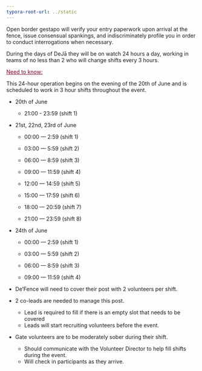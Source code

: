 ```yaml
---
typora-root-url: ../static
---
```


Open border gestapo will verify your entry paperwork upon arrival at the fence,  issue consensual spankings, and indiscriminately profile you in order to conduct interrogations when necessary.  

During the days of DeJā they will be on watch 24 hours a day, working in teams of no less than 2 who will change shifts every 3 hours.



<span style="color:#77011e;"><u>Need to know:</u></span>

This 24-hour operation begins on the evening of the 20th of June and is scheduled to work in 3 hour shifts throughout the event.

- 20th of June

  - 21:00 - 23:59 (shift 1)



- 21st, 22nd, 23rd of June

  - 00:00 — 2:59 (shift 1)

  - 03:00 — 5:59 (shift 2)

  - 06:00 — 8:59 (shift 3)

  - 09:00 — 11:59 (shift 4)

  - 12:00 — 14:59 (shift 5)

  - 15:00 — 17:59 (shift 6)

  - 18:00 — 20:59 (shift 7)

  - 21:00 — 23:59 (shift 8)



- 24th of June

  - 00:00 — 2:59 (shift 1)

  - 03:00 — 5:59 (shift 2)

  - 06:00 — 8:59 (shift 3)

  - 09:00 — 11:59 (shift 4)



- De’Fence will need to cover their post with 2 volunteers per shift.

- 2 co-leads are needed to manage this post.

  - Lead  is required to fill if there is an empty slot that needs to be covered
  - Leads will start recruiting volunteers before the event.

- Gate volunteers are to be moderately sober during their shift.

  - Should communicate with the Volunteer Director to help fill shifts during the event.
  - Will check in participants as they arrive.

